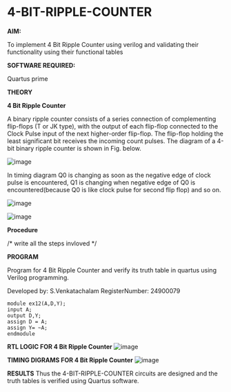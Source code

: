 # 4-BIT-RIPPLE-COUNTER

**AIM:**

To implement  4 Bit Ripple Counter using verilog and validating their functionality using their functional tables

**SOFTWARE REQUIRED:**

Quartus prime

**THEORY**

**4 Bit Ripple Counter**

A binary ripple counter consists of a series connection of complementing flip-flops (T or JK type), with the output of each flip-flop connected to the Clock Pulse input of the next higher-order flip-flop. The flip-flop holding the least significant bit receives the incoming count pulses. The diagram of a 4-bit binary ripple counter is shown in Fig. below.

![image](https://github.com/naavaneetha/4-BIT-RIPPLE-COUNTER/assets/154305477/cb4b74d4-31ab-4359-95d0-d22e67daba13)

In timing diagram Q0 is changing as soon as the negative edge of clock pulse is encountered, Q1 is changing when negative edge of Q0 is encountered(because Q0 is like clock pulse for second flip flop) and so on.

![image](https://github.com/naavaneetha/4-BIT-RIPPLE-COUNTER/assets/154305477/a573a7d6-014e-4e54-93e6-e2ac9530960b)

![image](https://github.com/naavaneetha/4-BIT-RIPPLE-COUNTER/assets/154305477/85e1958a-2fc1-49bb-9a9f-d58ccbf3663c)

**Procedure**

/* write all the steps invloved */

**PROGRAM**

Program for 4 Bit Ripple Counter and verify its truth table in quartus using Verilog programming.

Developed by: S.Venkatachalam 
RegisterNumber: 24900079
```
module ex12(A,D,Y);
input A;
output D,Y;
assign D = A;
assign Y= ~A;
endmodule 
```

**RTL LOGIC FOR 4 Bit Ripple Counter**
![image](https://github.com/user-attachments/assets/9b821346-5089-4660-94f7-d8706a09ca84)

**TIMING DIGRAMS FOR 4 Bit Ripple Counter**
![image](https://github.com/user-attachments/assets/04c1111b-75d5-431a-886b-d26cd2a95cb6)

**RESULTS**
Thus the 4-BIT-RIPPLE-COUNTER circuits are designed and the truth tables is verified using Quartus software.
